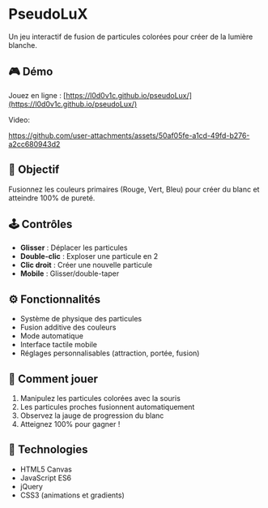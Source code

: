 # PseudoLuX

Un jeu interactif de fusion de particules colorées pour créer de la lumière blanche.

## 🎮 Démo

Jouez en ligne : [https://l0d0v1c.github.io/pseudoLux/](https://l0d0v1c.github.io/pseudoLux/)

Video:


https://github.com/user-attachments/assets/50af05fe-a1cd-49fd-b276-a2cc680943d2



## 🎯 Objectif

Fusionnez les couleurs primaires (Rouge, Vert, Bleu) pour créer du blanc et atteindre 100% de pureté.

## 🕹️ Contrôles

- **Glisser** : Déplacer les particules
- **Double-clic** : Exploser une particule en 2
- **Clic droit** : Créer une nouvelle particule
- **Mobile** : Glisser/double-taper

## ⚙️ Fonctionnalités

- Système de physique des particules
- Fusion additive des couleurs
- Mode automatique
- Interface tactile mobile
- Réglages personnalisables (attraction, portée, fusion)

## 🎨 Comment jouer

1. Manipulez les particules colorées avec la souris
2. Les particules proches fusionnent automatiquement
3. Observez la jauge de progression du blanc
4. Atteignez 100% pour gagner !

## 🚀 Technologies

- HTML5 Canvas
- JavaScript ES6
- jQuery
- CSS3 (animations et gradients)

